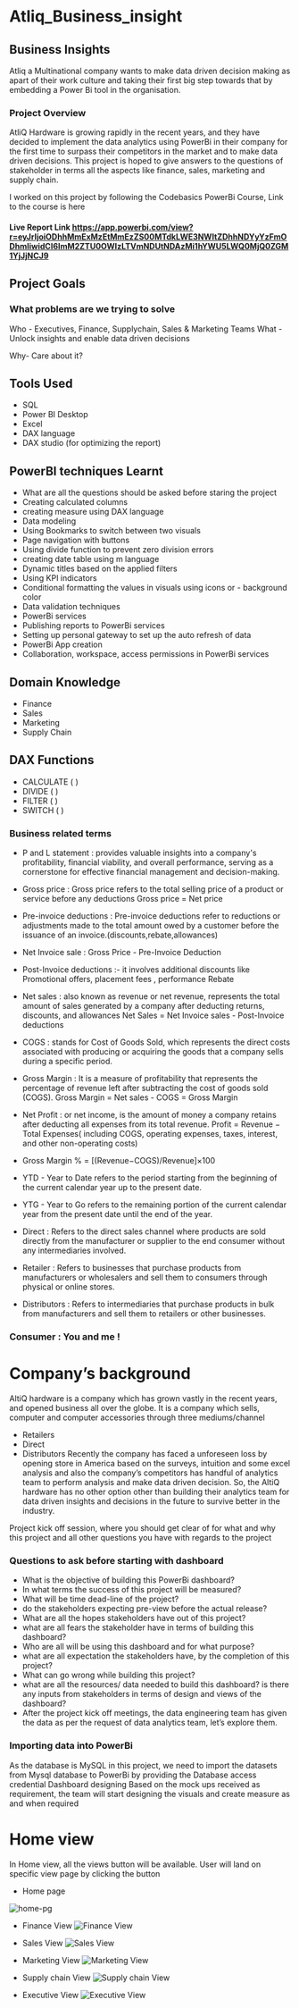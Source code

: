 # Atliq_Business_insight 

## Business Insights

Atliq a Multinational company wants to make data driven decision making as apart of their work culture and taking their first big step towards that by embedding a Power Bi tool in the organisation.

### Project Overview

AtliQ Hardware is growing rapidly in the recent years, and they have decided to implement the data analytics using PowerBi in their company for the first time to surpass their competitors in the market and to make data driven decisions. This project is hoped to give answers to the questions of stakeholder in terms all the aspects like finance, sales, marketing and supply chain.

I worked on this project by following the Codebasics PowerBi Course, Link to the course is here

#### Live Report Link https://app.powerbi.com/view?r=eyJrIjoiODhhMmExMzEtMmEzZS00MTdkLWE3NWItZDhhNDYyYzFmODhmIiwidCI6ImM2ZTU0OWIzLTVmNDUtNDAzMi1hYWU5LWQ0MjQ0ZGM1YjJjNCJ9

## Project Goals
### What problems are we trying to solve
Who -
Executives, Finance, Supplychain, Sales & Marketing Teams
What -
Unlock insights and enable data driven decisions

Why-
Care about it?

## Tools Used
- SQL
- Power BI Desktop
- Excel
- DAX language
- DAX studio (for optimizing the report)
##  PowerBI techniques Learnt
- What are all the questions should be asked before staring the project
- Creating calculated columns
- creating measure using DAX language
- Data modeling
- Using Bookmarks to switch between two visuals
- Page navigation with buttons
- Using divide function to prevent zero division errors
- creating date table using m language
- Dynamic titles based on the applied filters
- Using KPI indicators
- Conditional formatting the values in visuals using icons or - background color
- Data validation techniques
- PowerBi services
- Publishing reports to PowerBi services
- Setting up personal gateway to set up the auto refresh of data
- PowerBi App creation
- Collaboration, workspace, access permissions in PowerBi services
## Domain Knowledge
- Finance
- Sales
- Marketing
- Supply Chain
## DAX Functions
- CALCULATE ( )
- DIVIDE ( )
- FILTER ( )
- SWITCH ( )
### Business related terms
- P and L statement : provides valuable insights into a company's profitability, financial viability, and overall performance, serving as a cornerstone for effective financial management and decision-making.

- Gross price : Gross price refers to the total selling price of a product or service before any deductions Gross price = Net price

- Pre-invoice deductions : Pre-invoice deductions refer to reductions or adjustments made to the total amount owed by a customer before the issuance of an invoice.(discounts,rebate,allowances)

- Net Invoice sale : Gross Price - Pre-Invoice Deduction

- Post-Invoice deductions :- it involves additional discounts like Promotional offers, placement fees , performance Rebate

- Net sales : also known as revenue or net revenue, represents the total amount of sales generated by a company after deducting returns, discounts, and allowances Net Sales = Net Invoice sales - Post-Invoice deductions

- COGS : stands for Cost of Goods Sold, which represents the direct costs associated with producing or acquiring the goods that a company sells during a specific period.

- Gross Margin : It is a measure of profitability that represents the percentage of revenue left after subtracting the cost of goods sold (COGS). Gross Margin = Net sales - COGS = Gross Margin

- Net Profit : or net income, is the amount of money a company retains after deducting all expenses from its total revenue. Profit = Revenue − Total Expenses( including COGS, operating expenses, taxes, interest, and other non-operating costs)

- Gross Margin % = [(Revenue−COGS)/Revenue]×100

- YTD - Year to Date refers to the period starting from the beginning of the current calendar year up to the present date.

- YTG - Year to Go refers to the remaining portion of the current calendar year from the present date until the end of the year.

- Direct : Refers to the direct sales channel where products are sold directly from the manufacturer or supplier to the end consumer without any intermediaries involved.

- Retailer : Refers to businesses that purchase products from manufacturers or wholesalers and sell them to consumers through physical or online stores.

- Distributors : Refers to intermediaries that purchase products in bulk from manufacturers and sell them to retailers or other businesses.

### Consumer : You and me !

# Company’s background
AltiQ hardware is a company which has grown vastly in the recent years, and opened business all over the globe. It is a company which sells, computer and computer accessories through three mediums/channel

- Retailers
- Direct
- Distributors
Recently the company has faced a unforeseen loss by opening store in America based on the surveys, intuition and some excel analysis and also the company’s competitors has handful of analytics team to perform analysis and make data driven decision. So, the AltiQ hardware has no other option other than building their analytics team for data driven insights and decisions in the future to survive better in the industry.

Project kick off session, where you should get clear of for what and why this project and all other questions you have with regards to the project

### Questions to ask before starting with dashboard
- What is the objective of building this PowerBi dashboard?
- In what terms the success of this project will be measured?
- What will be time dead-line of the project?
- do the stakeholders expecting pre-view before the actual release?
- What are all the hopes stakeholders have out of this project?
- what are all fears the stakeholder have in terms of building this dashboard?
- Who are all will be using this dashboard and for what purpose?
- what are all expectation the stakeholders have, by the completion of this project?
- What can go wrong while building this project?
- what are all the resources/ data needed to build this dashboard?
is there any inputs from stakeholders in terms of design and views of the dashboard?
- After the project kick off meetings, the data engineering team has given the data as per the request of data analytics team, let’s explore them.

### Importing data into PowerBi
As the database is MySQL in this project, we need to import the datasets from Mysql database to PowerBi by providing the Database access credential
Dashboard designing
Based on the mock ups received as requirement, the team will start designing the visuals and create measure as and when required

# Home view
In Home view, all the views button will be available. User will land on specific view page by clicking the button
- Home page
 

![home-pg](https://github.com/user-attachments/assets/852ac67e-3b5b-4129-96ee-6e4a5340ea36)




- Finance View
![Finance View](https://github.com/user-attachments/assets/9eebf87e-6f25-42e6-b9cc-ae7eaadd0f3c)

- Sales View
![Sales View](https://github.com/user-attachments/assets/3d0c3d5c-3596-49d4-9c13-7359b2df429f)

- Marketing View
![Marketing View](https://github.com/user-attachments/assets/486cce3b-4f4f-4ecc-a2e5-a46c2a45457f)

- Supply chain View
![Supply chain View](https://github.com/user-attachments/assets/f4189d09-eb11-42d9-96d3-f5e9e7d5f5c1)

- Executive View
![Executive View](https://github.com/user-attachments/assets/3cfaa125-80e5-4ef0-ad40-9c017edf152a)
